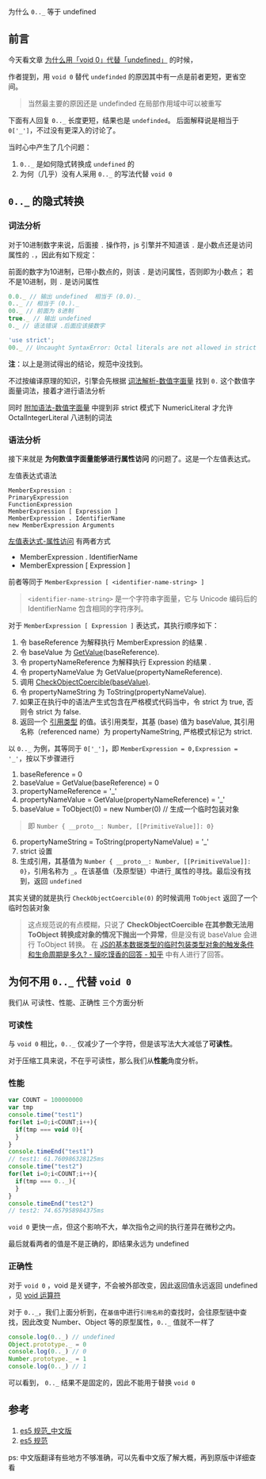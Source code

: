 
为什么 `0.._` 等于 undefined

## 前言

今天看文章 [为什么用「void 0」代替「undefined」](https://github.com/lessfish/underscore-analysis/issues/1) 的时候，

作者提到，用 `void 0` 替代 `undefinded` 的原因其中有一点是前者更短，更省空间。

> 当然最主要的原因还是 undefinded 在局部作用域中可以被重写

下面有人回复 `0.._` 长度更短，结果也是 `undefinded`。 后面解释说是相当于 `0['_']`，不过没有更深入的讨论了。

当时心中产生了几个问题：

1. `0.._` 是如何隐式转换成 `undefined` 的
2. 为何（几乎）没有人采用 `0.._` 的写法代替 `void 0`


## `0.._` 的隐式转换

### 词法分析

对于10进制数字来说，后面接 `.` 操作符，js 引擎并不知道该 `.` 是小数点还是访问属性的 `.`，因此有如下规定：

前面的数字为10进制，已带小数点的，则该 `.` 是访问属性，否则即为小数点；
若不是10进制，则 `.` 是访问属性

```js
0.0._ // 输出 undefined  相当于 (0.0)._ 
0.._ // 相当于 (0.)._
00._ // 前面为 8进制
true._ // 输出 undefined
0._ // 语法错误 .后面应该接数字

'use strict';
00._ // Uncaught SyntaxError: Octal literals are not allowed in strict mode. 严格模式下不会解析成八进制
```

**注**：以上是测试得出的结论，规范中没找到。

不过按编译原理的知识，引擎会先根据 [词法解析-数值字面量](http://yanhaijing.com/es5/#65) 找到 `0.` 这个数值字面量词法，接着才进行语法分析

同时 [附加语法-数值字面量](http://yanhaijing.com/es5/#628) 中提到非 strict 模式下 NumericLiteral 才允许 OctalIntegerLiteral 八进制的词法

### 语法分析

接下来就是 **为何数值字面量能够进行属性访问** 的问题了。这是一个左值表达式。

左值表达式语法
```
MemberExpression :
PrimaryExpression
FunctionExpression
MemberExpression [ Expression ]
MemberExpression . IdentifierName
new MemberExpression Arguments
```

[左值表达式-属性访问](http://yanhaijing.com/es5/#162) 有两者方式

- MemberExpression . IdentifierName
- MemberExpression [ Expression ]

前者等同于 `MemberExpression [ <identifier-name-string> ]`
> `<identifier-name-string>` 是一个字符串字面量，它与 Unicode 编码后的 IdentifierName 包含相同的字符序列。

对于 `MemberExpression [ Expression ]` 表达式，其执行顺序如下： 

1. 令 baseReference 为解释执行 MemberExpression 的结果 .
2. 令 baseValue 为 [GetValue](http://yanhaijing.com/es5/#81)(baseReference).
3. 令 propertyNameReference 为解释执行 Expression 的结果 .
4. 令 propertyNameValue 为 GetValue(propertyNameReference).
5. 调用 [CheckObjectCoercible(baseValue)](http://yanhaijing.com/es5/#114). 
6. 令 propertyNameString 为 ToString(propertyNameValue).
7. 如果正在执行中的语法产生式包含在严格模式代码当中，令 strict 为 true, 否则令 strict 为 false.
8. 返回一个 [引用类型](http://yanhaijing.com/es5/#80) 的值。该引用类型，其基 (base) 值为 baseValue, 其引用名称（referenced name）为 propertyNameString, 严格模式标记为 strict.

以 `0.._` 为例，其等同于 `0['_']`，即 `MemberExpression = 0,Expression = '_'`，按以下步骤进行
1. baseReference = 0
2. baseValue = GetValue(baseReference) = 0
3. propertyNameReference = '_'
4. propertyNameValue = GetValue(propertyNameReference) = '_'
5. baseValue = ToObject(0) = new Number(0) // 生成一个临时包装对象
  > 即 `Number { __proto__: Number, [[PrimitiveValue]]: 0}`
6. propertyNameString = ToString(propertyNameValue) = '_'
7. strict 设置
8. 生成引用，其基值为 `Number { __proto__: Number, [[PrimitiveValue]]: 0}`，引用名称为 `_`。在该基值（及原型链）中进行`_`属性的寻找。最后没有找到，返回 `undefined`

其实关键的就是执行 `CheckObjectCoercible(0)` 的时候调用 `ToObject` 返回了一个临时包装对象

> 这点规范说的有点模糊，只说了 **CheckObjectCoercible 在其参数无法用 ToObject 转换成对象的情况下抛出一个异常**，但是没有说 baseValue 会进行 ToObject 转换。
> 在 [JS的基本数据类型的临时包装类型对象的触发条件和生命周期是多久? - 貘吃馍香的回答 - 知乎](https://www.zhihu.com/question/37117614/answer/70737896) 中有人进行了回答。


## 为何不用 `0.._` 代替 `void 0`

我们从 可读性、性能、正确性 三个方面分析

### 可读性

与 `void 0` 相比，`0.._` 仅减少了一个字符，但是该写法大大减低了**可读性**。

对于压缩工具来说，不在乎可读性，那么我们从**性能**角度分析。

### 性能

```js
var COUNT = 100000000
var tmp
console.time("test1")
for(let i=0;i<COUNT;i++){
  if(tmp === void 0){
  }
}
console.timeEnd("test1")
// test1: 61.760986328125ms
console.time("test2")
for(let i=0;i<COUNT;i++){
  if(tmp === 0.._){
  }
}
console.timeEnd("test2")
// test2: 74.657958984375ms
```

`void 0` 更快一点，但这个影响不大，单次指令之间的执行差异在微秒之内。

最后就看两者的值是不是正确的，即结果永远为 undefined

### 正确性

对于 `void 0` ，void 是关键字，不会被外部改变，因此返回值永远返回 undefined ，见 [void 运算符](http://yanhaijing.com/es5/#172)

对于 `0.._`，我们上面分析到，在`基值`中进行`引用名称`的查找时，会往原型链中查找，因此改变 Number、Object 等的原型属性，`0.._` 值就不一样了
```js
console.log(0.._) // undefined
Object.prototype._ = 0
console.log(0.._) // 0
Number.prototype._ = 1
console.log(0.._) // 1
```

可以看到， `0.._` 结果不是固定的，因此不能用于替换 `void 0`


## 参考

1. [es5 规范_中文版](http://yanhaijing.com/es5/)
2. [es5 规范](https://www.ecma-international.org/ecma-262/5.1/)

ps: 中文版翻译有些地方不够准确，可以先看中文版了解大概，再到原版中详细查看